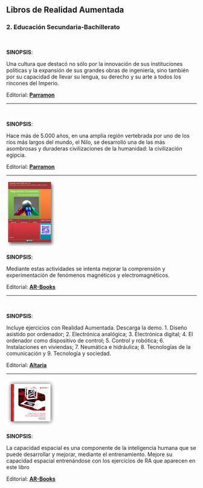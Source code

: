 ## Libros de Realidad Aumentada

### 2\. Educación Secundaria-Bachillerato

<img src='https://moodle.catedu.es/pluginfile.php/31204/mod_book/chapter/170/9788434211568.jpg' alt='' width='130'/>

**SINOPSIS**:

Una cultura que destacó no sólo por la innovación de sus instituciones políticas y la expansión de sus grandes obras de ingeniería, sino también por su capacidad de llevar su lengua, su derecho y su arte a todos los rincones del Imperio.  

Editorial: **[Parramon](http://www.parramon.com/ficha.aspx?cod=P02801)**

---

<img src='https://moodle.catedu.es/pluginfile.php/31204/mod_book/chapter/170/9788434211551.jpg' alt='' width='130'/>

**SINOPSIS**:

Hace más de 5.000 años, en una amplia región vertebrada por uno de los ríos más largos del mundo, el Nilo, se desarrolló una de las más asombrosas y duraderas civilizaciones de la humanidad: la civilización egipcia.   

Editorial: **[Parramon](http://www.parramon.com/ficha.aspx?cod=P02800)**

---

<img src='img/libro-magnetismo.png' alt='' width='130'/>

**SINOPSIS**:

Mediante estas actividades se intenta mejorar la comprensión y experimentación de fenómenos magnéticos y electromagnéticos.  

Editorial: **[AR-Books](http://author.aumentaty.com/comunidad)**

---

<img src='https://moodle.catedu.es/pluginfile.php/31204/mod_book/chapter/170/mini-altaria.jpg' alt='' width='130'/>

**SINOPSIS**:

Incluye ejercicios con Realidad Aumentada. Descarga la demo. 1. Diseño asistido por ordenador; 2. Electrónica analógica; 3. Electrónica digital; 4. El ordenador como dispositivo de control; 5. Control y robótica; 6. Instalaciones en viviendas; 7. Neumática e hidráulica; 8. Tecnologías de la comunicación y 9. Tecnología y sociedad.  

Editorial: **[Altaria](https://altariaeditorial.com)**

---

<img src='img/mejoraEspacial.png' alt='' width='130'/>

**SINOPSIS**:

La capacidad espacial es una componente de la inteligencia humana que se puede desarrollar y mejorar, mediante el entrenamiento. Mejore su capacidad espacial entrenándose con los ejercicios de RA que aparecen en este libro  

Editorial: **[AR-Books](http://www.ar-books.com/interior.php?contenido=libro.php&id=1)**
